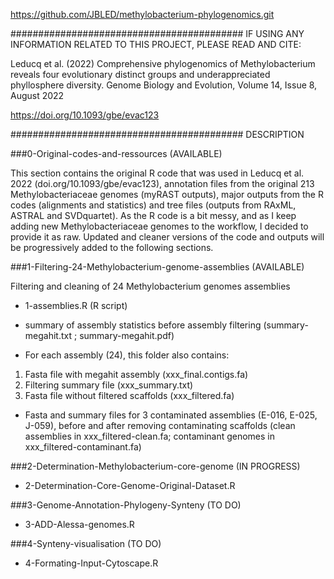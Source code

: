 https://github.com/JBLED/methylobacterium-phylogenomics.git

##########################################
IF USING ANY INFORMATION RELATED TO THIS PROJECT, PLEASE READ AND CITE:

Leducq et al. (2022) Comprehensive phylogenomics of Methylobacterium reveals four evolutionary distinct groups and underappreciated phyllosphere diversity.
Genome Biology and Evolution, Volume 14, Issue 8, August 2022

https://doi.org/10.1093/gbe/evac123

##########################################
DESCRIPTION

###0-Original-codes-and-ressources (AVAILABLE)

This section contains the original R code that was used in Leducq et al. 2022 (doi.org/10.1093/gbe/evac123), annotation files from the original 213 Methylobacteriaceae genomes (myRAST outputs), major outputs from the R codes (alignments and statistics) and tree files (outputs from RAxML, ASTRAL and SVDquartet).
As the R code is a bit messy, and as I keep adding new Methylobacteriaceae genomes to the workflow, I decided to provide it as raw. 
Updated and cleaner versions of the code and outputs will be progressively added to the following sections.

###1-Filtering-24-Methylobacterium-genome-assemblies (AVAILABLE)

Filtering and cleaning of 24 Methylobacterium genomes assemblies

- 1-assemblies.R (R script)

- summary of assembly statistics before assembly filtering (summary-megahit.txt ; summary-megahit.pdf)

- For each assembly (24), this folder also contains: 
1) Fasta file with megahit assembly (xxx_final.contigs.fa)
2) Filtering summary file (xxx_summary.txt)
3) Fasta file without filtered scaffolds (xxx_filtered.fa)

- Fasta and summary files for 3 contaminated assemblies (E-016, E-025, J-059), before and after removing contaminating scaffolds (clean assemblies in xxx_filtered-clean.fa; contaminant genomes in xxx_filtered-contaminant.fa)

###2-Determination-Methylobacterium-core-genome (IN PROGRESS)

- 2-Determination-Core-Genome-Original-Dataset.R

###3-Genome-Annotation-Phylogeny-Synteny (TO DO)

- 3-ADD-Alessa-genomes.R

###4-Synteny-visualisation (TO DO)

- 4-Formating-Input-Cytoscape.R
